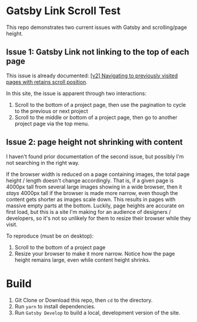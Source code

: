 # Gatsby Link Scroll Test

This repo demonstrates two current issues with Gatsby and scrolling/page height.

## Issue 1: Gatsby Link not linking to the top of each page

This issue is already documented: [[v2] Navigating to previously visited pages with <Link> retains scroll position](https://github.com/gatsbyjs/gatsby/issues/7454.).

In this site, the issue is apparent through two interactions:

1. Scroll to the bottom of a project page, then use the pagination to cycle to the previous or next project
2. Scroll to the middle or bottom of a project page, then go to another project page via the top menu.

## Issue 2: page height not shrinking with content

I haven't found prior documentation of the second issue, but possibly I'm not searching in the right way.

If the browser width is reduced on a page containing images, the total page height / length doesn't change accordingly. That is, if a given page is 4000px tall from several large images showing in a wide browser, then it _stays_ 4000px tall if the browser is made more narrow, even though the content gets shorter as images scale down. This results in pages with massive empty parts at the bottom. Luckily, page heights are accurate on first load, but this is a site I'm making for an audience of designers / developers, so it's not so unlikely for them to resize their browser while they visit.

To reproduce (must be on desktop):

1. Scroll to the bottom of a project page
2. Resize your browser to make it more narrow. Notice how the page height remains large, even while content height shrinks.

# Build

1. Git Clone or Download this repo, then `cd` to the directory.
2. Run `yarn` to install dependencies.
3. Run `Gatsby Develop` to build a local, development version of the site.